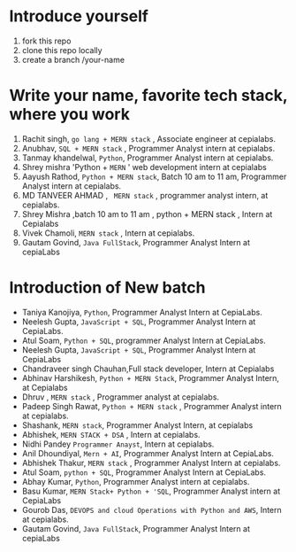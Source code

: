 # Introduce yourself


1. fork this repo
2. clone this repo locally
3. create a branch /your-name


# Write your name, favorite tech stack, where you work

1. Rachit singh, `go lang + MERN stack` , Associate engineer at cepialabs.
2. Anubhav, `SQL + MERN stack` , Programmer Analyst intern at cepialabs.
3. Tanmay khandelwal, `Python`, Programmer Analyst intern at cepialabs.
4. Shrey mishra 'Python + `MERN` ' web development intern at cepialabs
5. Aayush Rathod, `Python + MERN stack`, Batch 10 am to 11 am, Programmer Analyst intern at cepialabs.
6. MD TANVEER AHMAD , ` MERN stack` , programmer analyst intern, at cepialabs.
7. Shrey Mishra ,batch 10 am  to 11 am , python + MERN stack , Intern at Cepialabs
8. Vivek Chamoli, `MERN stack` , Intern at cepialabs.
9. Gautam Govind, `Java FullStack`, Programmer Analyst Intern at cepiaLabs

# Introduction of New batch


- Taniya Kanojiya, `Python`, Programmer Analyst Intern at CepiaLabs.
- Neelesh Gupta, `JavaScript + SQL`, Programmer Analyst Intern at CepiaLabs.
- Atul Soam, `Python + SQL`, programmer Analyst Intern at CepiaLabs.
- Neelesh Gupta, `JavaScript + SQL`, Programmer Analyst Intern at CepiaLabs
- Chandraveer singh Chauhan,Full stack developer, Intern at Cepialabs
- Abhinav Harshikesh, `Python + MERN Stack`, Programmer Analyst Intern, at Cepialabs
- Dhruv , `MERN stack` , Programmer analyst at cepialabs.
- Padeep Singh Rawat, `Python + MERN stack` , Programmer Analyst intern at cepialabs.
- Shashank, `MERN stack`, Programmer Analyst Intern, at cepialabs
- Abhishek, `MERN STACK + DSA` , Intern at cepialabs.
- Nidhi Pandey `Programmer Anayst`, Intern at cepialabs.
- Anil Dhoundiyal, `Mern + AI`, Programmer Analyst Intern at CepiaLabs.
- Abhishek Thakur, `MERN stack` , Programmer Analyst Intern at cepialabs.
- Atul Soam, `python + SQL`, Programmer Analyst Intern at CepiaLabs. 
- Abhay Kumar, `Python`, Programmer Analyst intern at cepialabs.
- Basu Kumar, `MERN Stack+ Python + 'SQL`, Programmer Analyst intern at CepiaLabs
- Gourob Das, `DEVOPS and cloud Operations with Python and AWS`, Intern at cepialabs.
- Gautam Govind, `Java FullStack`, Programmer Analyst Intern at cepiaLabs
